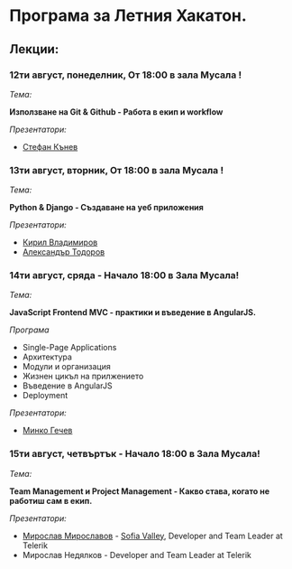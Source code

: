 # Програма за Летния Хакатон.

## Лекции:

### 12ти август, понеделник, От 18:00 в зала Мусала !

_Тема:_

__Използване на Git & Github - Работа в екип и workflow__

_Презентатори:_

* [Стефан Кънев](http://skanev.com/)

### 13ти август, вторник, От 18:00 в зала Мусала !

_Тема:_

__Python & Django - Създаване на уеб приложения__

_Презентатори:_

* [Кирил Владимиров](https://github.com/Vladimiroff)
* [Александър Тодоров](http://atodorov.org/)

### 14ти август, сряда - Начало 18:00 в Зала Мусала!

_Тема:_

__JavaScript Frontend MVC - практики и въведение в AngularJS.__

_Програма_
* Single-Page Applications
* Архитектура
* Модули и организация
* Жизнен цикъл на прилжението
* Въведение в AngularJS
* Deployment

_Презентатори:_

* [Минко Гечев](http://blog.mgechev.com/)


### 15ти август, четвъртък - Начало 18:00 в Зала Мусала!

_Тема:_

__Team Management и Project Management - Какво става, когато не работиш сам в екип.__

_Презентатори:_

* [Мирослав Мирославов](https://twitter.com/mmiroslavov) - [Sofia Valley](http://sofiavalley.com), Developer and Team Leader at Telerik
* Мирослав Недялков - Developer and Team Leader at Telerik
